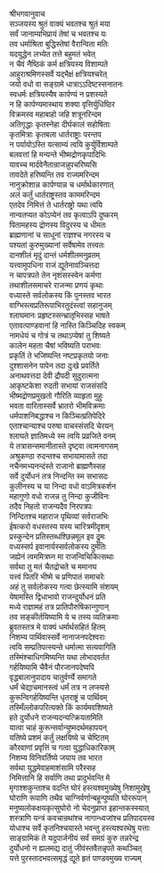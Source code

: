 श्रीभगवानुवाच  
सञ्जयस्य श्रुतं वाक्यं भवतश्च श्रुतं मया  
सर्वं जानाम्यभिप्रायं तेषां च भवतश्च यः  
तव धर्माश्रिता बुद्धिस्तेषां वैरान्विता मतिः  
यदयुद्धेन लभ्येत तत्ते बहुमतं भवेत्  
न चैवं नैष्ठिकं कर्म क्षत्रियस्य विशाम्पते  
आहुराश्रमिणस्सर्वे यद्भैक्षं क्षत्रियश्चरेत्  
जयो वधो वा सङ्ग्रामे धात्राऽऽदिष्टस्सनातनः  
स्वधर्मः क्षत्रियस्यैष कार्पण्यं न प्रशस्यते  
न हि कार्पण्यमास्थाय शक्या वृत्तिर्युधिष्ठिर  
विक्रमस्व महाबाहो जहि शत्रूनरिन्दम  
अतिगृद्धाः कृतस्नेहा दीर्घकालं सहोषिताः  
कृतमित्राः कृतबला धार्तराष्ट्राः परन्तप  
न पर्यायोऽस्ति यत्साम्यं त्वयि कुर्युर्विशाम्पते  
बलवत्तां हि मन्यन्ते भीष्मद्रोणकृपादिभिः  
यावच्च मार्दवेनैतान्राजन्नुपचरिष्यसि  
तावदेते हरिष्यन्ति तव राज्यमरिन्दम  
नानुक्रोशान्न कार्पण्यान्न च धर्मार्थकारणात्  
अलं कर्तुं धार्तराष्ट्रस्तव काममरिन्दम  
एतदेव निमित्तं ते धार्तराष्ट्रो यथा त्वयि  
नान्वतप्यत कोऽप्येनं तव कृत्वाऽपि दुष्करम्  
पितामहस्य द्रोणस्य विदुरस्य च धीमतः  
ब्राह्मणानां च साधूनां राज्ञश्च नगरस्य च  
पश्यतां कुरुमुख्यानां सर्वेषामेव तत्त्वतः  
दानशीलं मृदुं दान्तं धर्मशीलमनुव्रतम्  
यत्त्वामुपधिना राजं द्यूतेनावञ्चित्तदा  
न चापत्रपते तेन नृशंसस्स्वेन कर्मणा  
तथाशीलसमाचरे राजन्मा प्रणयं कृथाः  
वध्यास्ते सर्वलोकस्य किं पुनस्तव भारत  
वाग्भिस्त्वप्रतिरूपाभिरतुदंस्त्वां सहानुजम्  
श्लाघमानः प्रहृष्टस्सन्भ्रातृभिस्सह भाषते  
एतावत्पाण्डवानां हि नास्ति किञ्चिदिह स्वकम्  
नामधेयं च गोत्रं च तथाऽप्येषां तु शिष्यते  
कालेन महता चैषां भविष्यति पराभवः  
प्रकृतिं ते भजिष्यन्ति नष्टप्रकृतयो जनाः  
दुश्शासनेन पापेन तदा दुःखे प्रवर्तिते  
अनाथवत्तदा देवी द्रौपदी सुदुरात्मना  
आकृष्टकेशा रुदती सभायां राजसंसदि  
भीष्मद्रोणप्रमुखतो गौरिति व्याहृता मुहुः  
भवता वारितास्सर्वे भ्रातरो भीमविक्रमाः  
धर्मपाशनिबद्धाश्च न किञ्चित्प्रतिपेदिरे  
एताश्चान्याश्च परुषा वाचस्संसदि चेरयन्  
श्लाघते ज्ञातिमध्ये स्म त्वयि प्रव्रजिते वनम्  
ये तत्रासन्समानीतास्ते दृष्ट्वा त्वामनागसम्  
अश्रुकण्ठा रुदन्तश्च सभायामासते तदा  
नचैनमभ्यनन्दंस्ते राजानो ब्राह्मणैस्सह  
सर्वे दुर्योधनं तत्र निन्दन्ति स्म सभासदः  
कुलीनस्य च या निन्दा वधो वाऽमित्रकर्शन  
महागुणो वधो राजन्न तु निन्दा कुजीविनः  
तदैव निहतो राजन्यदैव निरपत्रपः  
निन्दितश्च महाराज पृथिव्यां सर्वराजभिः  
ईषत्करो वधस्तस्य यस्य चारित्रमीदृशम्  
प्रस्कुन्देन प्रतिस्तब्धश्छिन्नमूल इव द्रुमः  
वध्यस्सर्प इवानार्यस्सर्वलोकस्य दुर्मतिः  
जह्येनं त्वममित्रघ्न मा राजन्विचिकित्सथाः  
सर्वथा तु मतं चैतद्रोचते च ममानघ  
यत्त्वं पितरि भीष्मे च प्रणिपातं समाचरेः  
अहं तु सर्वलोकस्य गत्वा छेत्स्यामि संशयम्  
येषामस्ति द्विधाभावो राजन्दुर्योधनं प्रति  
मध्ये राज्ञामहं तत्र प्रातिपौरुषिकान्गुणान्  
तव सङ्कीर्तयिष्यामि ये च तस्य व्यतिक्रमाः  
ब्रुवतस्तत्र मे वाक्यं धर्मार्थसहितं हितम्  
निशम्य पार्थिवास्सर्वे नानाजनपदेश्वराः  
त्वयि सम्प्रतिपत्स्यन्ते धर्मात्मा सत्यवागिति  
तस्मिंश्चाधिगमिष्यन्ति यथा लोभादवर्तत  
गर्हयिष्यामि चैवैनं पौरजानपदेष्वपि  
वृद्धबालानुपादाय चातुर्वर्ण्ये समागते  
धर्मं चेद्याचमानस्त्वं धर्मं तत्र न लप्स्यसे  
कुरून्विगर्हयिष्यन्ति धृतराष्ट्रं च पार्थिवम्  
तस्मिँल्लोकपरित्यक्ते किं कार्यमवशिष्यते  
हते दुर्योधने राजन्यदन्यत्क्रियतामिति  
यात्वा चाहं कुरून्सर्वान्युष्मदर्थमहापयन्  
यतिष्ये प्रशमं कर्तुं लक्षयिष्ये च चेष्टितम्  
कौरवाणां प्रवृत्तिं च गत्वा युद्धाधिकारिकाम्  
निशम्य विनिवर्तिष्ये जयाय तव भारत  
सर्वथा युद्धमेवाहमाशंसामि परैस्सह  
निमित्तानि हि सर्वाणि तथा प्रादुर्भवन्ति मे  
मृगाश्शकुन्ताश्च वदन्ति घोरं हस्त्यश्वमुख्येषु निशामुखेषु  
घोराणि रूपाणि तथैव चाग्निर्वर्णान्बहून्पुष्यति घोररूपान्  
मनुष्यलोकक्षयकृत्सुघोरो नो चेदनुप्राप्त इहान्तकस्स्यात्  
शस्त्राणि यन्त्रं कवचान्रथांश्च नागान्ध्वजांश्च प्रतिपादयस्व  
योधाश्च सर्वे कृतनिश्चयास्ते भवन्तु हस्त्यश्वरथेषु यत्ताः  
साङ्ग्रामिकं ते यदुपार्जनीयं सर्वं समग्रं कुरु तन्नरेन्द्र  
दुर्योधनो न ह्यलमद्य दातुं जीवंस्तवैतन्नृपते कथञ्चित्  
यत्ते पुरस्तादभवत्समृद्धं द्यूते हृतं पाण्डवमुख्य राज्यम्  
